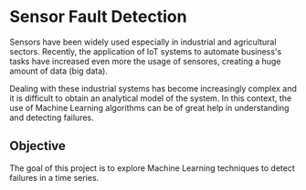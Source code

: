 # Sensor Fault Detection

Sensors have been widely used especially in industrial and agricultural sectors. Recently, the application of IoT systems to automate business's tasks have increased even more the usage of sensores, creating a huge amount of data (big data).

Dealing with these industrial systems has become increasingly complex and it is difficult to obtain an analytical model of the system. In this context, the use of Machine Learning algorithms can be of great help in understanding and detecting failures. 

## Objective

The goal of this project is to explore Machine Learning techniques to detect failures in a time series. 
